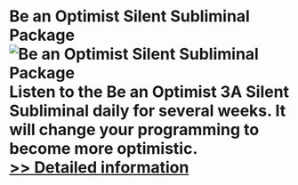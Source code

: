 # Be an Optimist Silent Subliminal Package<br />![Be an Optimist Silent Subliminal Package](https://mycommerce.akamaized.net/api/pimages/P300785805/BIG/300785805.JPG)<br />Listen to the Be an Optimist 3A Silent Subliminal daily for several weeks. It will change your programming to become more optimistic.<br />[>> Detailed information](https://secure.shareit.com/shareit/product.html?productid=300785805&affiliateid=200057808)